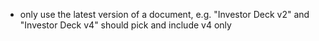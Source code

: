 
* only use the latest version of a document, e.g. "Investor Deck v2" and "Investor Deck v4" should pick and include v4 only